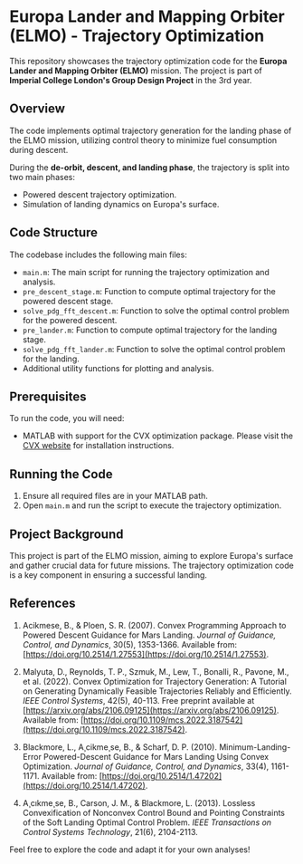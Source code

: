 # Europa Lander and Mapping Orbiter (ELMO) - Trajectory Optimization

This repository showcases the trajectory optimization code for the **Europa Lander and Mapping Orbiter (ELMO)** mission. The project is part of **Imperial College London's Group Design Project** in the 3rd year.

## Overview

The code implements optimal trajectory generation for the landing phase of the ELMO mission, utilizing control theory to minimize fuel consumption during descent. 

During the **de-orbit, descent, and landing phase**, the trajectory is split into two main phases:

- Powered descent trajectory optimization.
- Simulation of landing dynamics on Europa's surface.

## Code Structure

The codebase includes the following main files:

- `main.m`: The main script for running the trajectory optimization and analysis.
- `pre_descent_stage.m`: Function to compute optimal trajectory for the powered descent stage.
- `solve_pdg_fft_descent.m`: Function to solve the optimal control problem for the powered descent.
- `pre_lander.m`: Function to compute optimal trajectory for the landing stage.
- `solve_pdg_fft_lander.m`: Function to solve the optimal control problem for the landing.
- Additional utility functions for plotting and analysis.

## Prerequisites

To run the code, you will need:

- MATLAB with support for the CVX optimization package. Please visit the [CVX website](http://cvxr.com/cvx/) for installation instructions.

## Running the Code

1. Ensure all required files are in your MATLAB path.
2. Open `main.m` and run the script to execute the trajectory optimization.

## Project Background

This project is part of the ELMO mission, aiming to explore Europa's surface and gather crucial data for future missions. The trajectory optimization code is a key component in ensuring a successful landing.

## References

1. Acikmese, B., & Ploen, S. R. (2007). Convex Programming Approach to Powered Descent Guidance for Mars Landing. *Journal of Guidance, Control, and Dynamics*, 30(5), 1353-1366. Available from: [https://doi.org/10.2514/1.27553](https://doi.org/10.2514/1.27553).

2. Malyuta, D., Reynolds, T. P., Szmuk, M., Lew, T., Bonalli, R., Pavone, M., et al. (2022). Convex Optimization for Trajectory Generation: A Tutorial on Generating Dynamically Feasible Trajectories Reliably and Efficiently. *IEEE Control Systems*, 42(5), 40-113. Free preprint available at [https://arxiv.org/abs/2106.09125](https://arxiv.org/abs/2106.09125). Available from: [https://doi.org/10.1109/mcs.2022.3187542](https://doi.org/10.1109/mcs.2022.3187542).

3. Blackmore, L., A¸cikme¸se, B., & Scharf, D. P. (2010). Minimum-Landing-Error Powered-Descent Guidance for Mars Landing Using Convex Optimization. *Journal of Guidance, Control, and Dynamics*, 33(4), 1161-1171. Available from: [https://doi.org/10.2514/1.47202](https://doi.org/10.2514/1.47202).

4. A¸cıkme¸se, B., Carson, J. M., & Blackmore, L. (2013). Lossless Convexification of Nonconvex Control Bound and Pointing Constraints of the Soft Landing Optimal Control Problem. *IEEE Transactions on Control Systems Technology*, 21(6), 2104-2113.

Feel free to explore the code and adapt it for your own analyses!

